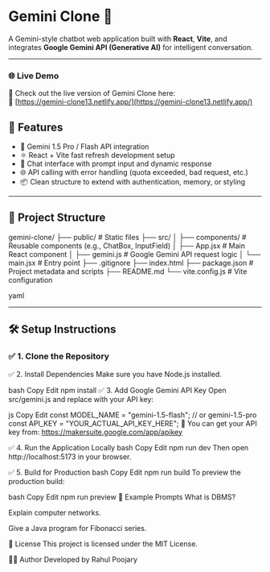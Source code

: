 # Gemini Clone 🔮

A Gemini-style chatbot web application built with **React**, **Vite**, and integrates **Google Gemini API (Generative AI)** for intelligent conversation.

---

### 🌐 Live Demo

🚀 Check out the live version of Gemini Clone here:  
🔗 [https://gemini-clone13.netlify.app/](https://gemini-clone13.netlify.app/)

## 🚀 Features

- 🧠 Gemini 1.5 Pro / Flash API integration
- ⚛️ React + Vite fast refresh development setup
- 💬 Chat interface with prompt input and dynamic response
- 🌐 API calling with error handling (quota exceeded, bad request, etc.)
- 📦 Clean structure to extend with authentication, memory, or styling

---

## 📁 Project Structure


gemini-clone/
├── public/ # Static files
├── src/
│ ├── components/ # Reusable components (e.g., ChatBox, InputField)
│ ├── App.jsx # Main React component
│ ├── gemini.js # Google Gemini API request logic
│ └── main.jsx # Entry point
├── .gitignore
├── index.html
├── package.json # Project metadata and scripts
├── README.md
└── vite.config.js # Vite configuration

yaml

---

## 🛠️ Setup Instructions

### ✅ 1. Clone the Repository


✅ 2. Install Dependencies
Make sure you have Node.js installed.

bash
Copy
Edit
npm install
✅ 3. Add Google Gemini API Key
Open src/gemini.js and replace with your API key:

js
Copy
Edit
const MODEL_NAME = "gemini-1.5-flash";  // or gemini-1.5-pro
const API_KEY = "YOUR_ACTUAL_API_KEY_HERE";
🔑 You can get your API key from: https://makersuite.google.com/app/apikey

✅ 4. Run the Application Locally
bash
Copy
Edit
npm run dev
Then open http://localhost:5173 in your browser.

✅ 5. Build for Production
bash
Copy
Edit
npm run build
To preview the production build:

bash
Copy
Edit
npm run preview
🧪 Example Prompts
What is DBMS?

Explain computer networks.

Give a Java program for Fibonacci series.

🧾 License
This project is licensed under the MIT License.

👨‍💻 Author
Developed by Rahul  Poojary

